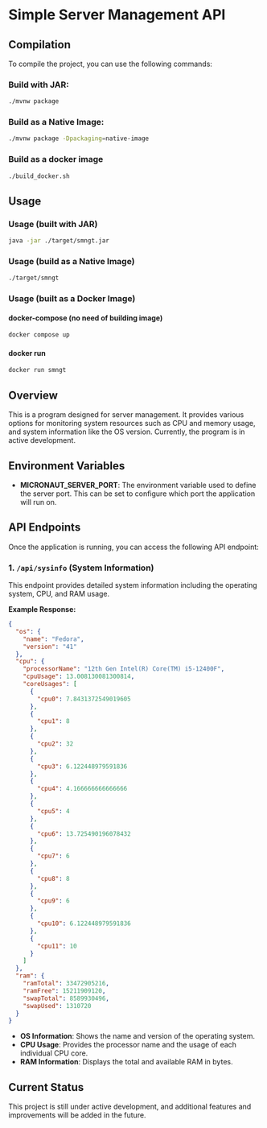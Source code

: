 # Simple Server Management API

## Compilation

To compile the project, you can use the following commands:

### Build with JAR:
```bash
./mvnw package
```

### Build as a Native Image:
```bash
./mvnw package -Dpackaging=native-image
```

### Build as a docker image
```bash
./build_docker.sh
```

## Usage

### Usage (built with JAR)
```bash
java -jar ./target/smngt.jar
```

### Usage (build as a Native Image)
```bash
./target/smngt
```

### Usage (built as a Docker Image)
#### docker-compose (no need of building image)
```bash
docker compose up
```
#### docker run
```bash
docker run smngt
```

## Overview

This is a program designed for server management. It provides various options for monitoring system resources such as CPU and memory usage, and system information like the OS version. Currently, the program is in active development.

## Environment Variables

- **MICRONAUT_SERVER_PORT**: The environment variable used to define the server port. This can be set to configure which port the application will run on.

## API Endpoints

Once the application is running, you can access the following API endpoint:

### 1. `/api/sysinfo` (System Information)

This endpoint provides detailed system information including the operating system, CPU, and RAM usage.

**Example Response:**
```json
{
  "os": {
    "name": "Fedora",
    "version": "41"
  },
  "cpu": {
    "processorName": "12th Gen Intel(R) Core(TM) i5-12400F",
    "cpuUsage": 13.008130081300814,
    "coreUsages": [
      {
        "cpu0": 7.8431372549019605
      },
      {
        "cpu1": 8
      },
      {
        "cpu2": 32
      },
      {
        "cpu3": 6.122448979591836
      },
      {
        "cpu4": 4.166666666666666
      },
      {
        "cpu5": 4
      },
      {
        "cpu6": 13.725490196078432
      },
      {
        "cpu7": 6
      },
      {
        "cpu8": 8
      },
      {
        "cpu9": 6
      },
      {
        "cpu10": 6.122448979591836
      },
      {
        "cpu11": 10
      }
    ]
  },
  "ram": {
    "ramTotal": 33472905216,
    "ramFree": 15211909120,
    "swapTotal": 8589930496,
    "swapUsed": 1310720
  }
}
```

- **OS Information**: Shows the name and version of the operating system.
- **CPU Usage**: Provides the processor name and the usage of each individual CPU core.
- **RAM Information**: Displays the total and available RAM in bytes.

## Current Status

This project is still under active development, and additional features and improvements will be added in the future.
